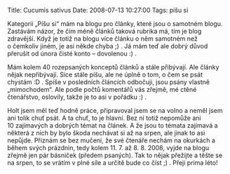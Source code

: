 Title: Cucumis sativus
Date: 2008-07-13 10:27:00
Tags: píšu si

Kategorii „Píšu si“ mám na blogu pro články, které jsou o samotném blogu. Zastávám názor, že čím méně článků taková rubrika má, tím je blog zdravější. Když je totiž na blogu více článku o něm samotném než o čemkoliv jiném, je asi někde chyba ;) . Já mám teď ale dobrý důvod přerušit od února čisté konto – dovolenou :) .

Mám kolem 40 rozepsaných konceptů článků a stále přibývají. Ale články nějak nepřibývají. Sice stále píšu, ale ne úplně o tom, o čem se psát chystám :D . Spíše v posledních článcích odbočuji, jsou psány vlastně „mimochodem“. Ale podle počtů komentářů vás zřejmě, mé ctěné čtenářstvo, oslovily, takže je to asi v pořádku
:) .

Holt jsem měl teď hodně práce, připravoval jsem se na volno a neměl jsem ani tolik chuť psát. A ta chuť, to je hlavní. Bez ní totiž nepomůže ani 10 zajímavých a dobrých témat na článek. A že jsou to témata zajímavá a některá z nich by bylo škoda nechávat si až na srpen, ale jinak to asi nepůjde. Přiznám se bez mučení, že své čtenáře nechám na okurkách a během svých prázdnin, tedy kolem 11. 7. až 8. 8. 2008, vyjde na blogu zřejmě jen pár básniček (předem psaných). Tak to nějak přežijte a těšte se na srpen, to se vrátím v plné síle a určitě bude co číst ;) . Přeji prima léto!